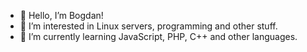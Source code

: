 - 👋 Hello, I’m Bogdan!
- 👀 I’m interested in Linux servers, programming and other stuff.
- 🌱 I’m currently learning JavaScript, PHP, C++ and other languages.
<!--- - 💞️ I’m looking to collaborate on ...
- 📫 How to reach me ... --->


